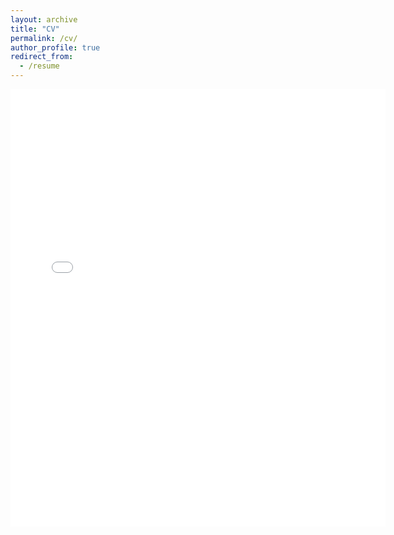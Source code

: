 ```yaml
---
layout: archive
title: "CV"
permalink: /cv/
author_profile: true
redirect_from:
  - /resume
---
```


<embed src="{{ site.baseurl }}/files/JG_Resume-Jan2025.pdf" width="600" height="700" type='application/pdf'>
